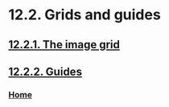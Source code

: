 # 12.2. Grids and guides

## [12.2.1. The image grid](./12-02-01-the-image-grid.md)
## [12.2.2. Guides](./12-02-02-guides.md)

### [Home](./00-home.md)
